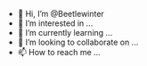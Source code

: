 - 👋 Hi, I’m @Beetlewinter
- 👀 I’m interested in ...
- 🌱 I’m currently learning ...
- 💞️ I’m looking to collaborate on ...
- 📫 How to reach me ...

<!---
Beetlewinter/Beetlewinter is a ✨ special ✨ repository because its `README.md` (this file) appears on your GitHub profile.
You can click the Preview link to take a look at your changes.
--->
